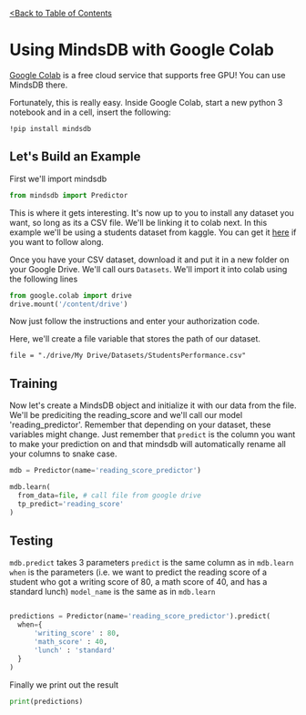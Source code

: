 [<Back to Table of Contents](../README.md)
# Using MindsDB with Google Colab

[Google Colab](https://colab.research.google.com) is a free cloud service that supports free GPU!
You can use MindsDB there.

Fortunately, this is really easy.
Inside Google Colab, start a new python 3 notebook and in a cell, insert the following:
```
!pip install mindsdb
```

## Let's Build an Example

First we'll import mindsdb
```Python
from mindsdb import Predictor
```
This is where it gets interesting. It's now up to you to install any dataset you want, so long as its a CSV file. We'll be linking it to colab next.
In this example we'll be using a students dataset from kaggle. You can get it [here](https://www.kaggle.com/spscientist/students-performance-in-exams) if you want to follow along.

Once you have your CSV dataset, download it and put it in a new folder on your Google Drive. We'll call ours `Datasets`.
We'll import it into colab using the following lines
```Python
from google.colab import drive
drive.mount('/content/drive')
```
Now just follow the instructions and enter your authorization code.

Here, we'll create a file variable that stores the path of our dataset.

```
file = "./drive/My Drive/Datasets/StudentsPerformance.csv"
```


## Training

Now let's create a MindsDB object and initialize it with our data from the file. We'll be prediciting the reading_score and we'll call our model 'reading_predictor'.
Remember that depending on your dataset, these variables might change. Just remember that `predict` is the column you want to make your prediction on and that mindsdb will automatically rename all your columns to snake case.
```Python
mdb = Predictor(name='reading_score_predictor')

mdb.learn(
  from_data=file, # call file from google drive
  tp_predict='reading_score'
)
```

## Testing

`mdb.predict` takes 3 parameters
`predict` is the same column as in `mdb.learn`
`when` is the parameters (i.e. we want to predict the reading score of a student who got a writing score of 80, a math score of 40, and has a standard lunch)
`model_name` is the same as in `mdb.learn`

```Python

predictions = Predictor(name='reading_score_predictor').predict(
  when={
      'writing_score' : 80,
      'math_score' : 40,
      'lunch' : 'standard'
  }
)
```

Finally we print out the result
```Python
print(predictions)
```
